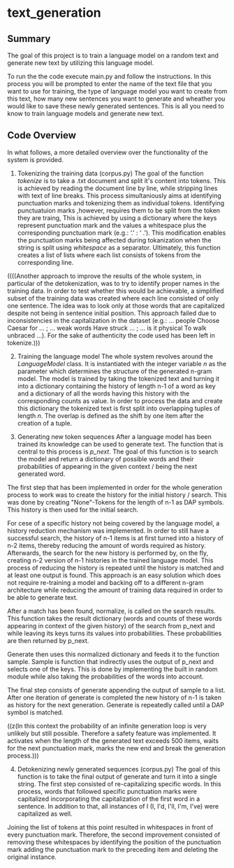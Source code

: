# text_generation

## Summary
The goal of this project is to train a language model on a random text and generate new text by utilizing this language model.
 
To run the the code execute main.py and follow the instructions. In this process you will be prompted to enter the name of the text file that you want to use for training, the type of language model you want to create from this text, how many new sentences you want to generate and wheather you would like to save these newly generated sentences.
This is all you need to know to train language models and generate new text.  

## Code Overview

In what follows, a more detailed overview over the functionality of the system is provided.

1. Tokenizing the training data (corpus.py)
The goal of the function _tokenize_ is to take a .txt document and split it's content into tokens. This is achieved by reading the document line by line, while stripping lines with text of line breaks. This process simultaniously aims at identifying punctuation marks and tokenizing them as individual tokens. Identifying punctuatuion marks ,however, requires them to be split from the token they are traing, This is achieved by using a dictionary  where the keys represent punctuation mark and the values a whitespace plus the corresponding punctuation mark (e.g.: ‘.’ : ‘ .’). This modification enables the punctuation marks being affected during tokanization when the string is split using _whitespace_ as a separator.
Ultimately, this function creates a list of lists where each list consists of tokens from the corresponding line.

((((Another approach to improve the results of the whole system, in particular of the detokenization, was to try to identify proper names in the training data. In order to test whether this would be achievable, a simplified subset of the training data was created where each line consisted of only one sentence. The idea was to look only at those words that are capitalized despite not being in sentence initial position. This approach failed due to inconsistencies in the capitalization in the dataset (e.g.: … people Choose Caesar for … ; … weak words Have struck … ; … is it physical To walk unbraced …). For the sake of authenticity the code used has been left in tokenize.)))

2. Training the language model
The whole system revolves around the _LanguageModel_ class. It is instantiated with the integer variable _n_ as the parameter which determines the structure of the generated n-gram model.
The model is trained by taking the tokenized text and turning it into a dictionary containing the history of length n-1 of a word as key and a dictionary of all the words having this history with the corresponding counts as value. In order to process the data and create this dictionary the tokenized text is first split into overlapping tuples of length _n_. The overlap is defined as the shift by one item after the creation of a tuple. 

2. Generating new token sequences
After a language model has been trained its knowledge can be used to generate text. The function that is central to this process is _p_next_. The goal of this function is to search the model and return a dictionary of possible words and their probabilities of appearing in the given context / being the next generated word.

The first step that has been implemented in order for the whole generation process to work was to create the history for
the initial history / search. This was done by creating "None"-Tokens for the length of n-1 as DAP symbols. This history is then used for the initial search.

For cese of a specific history not being covered by the language model, a history reduction mechanism was implemented.
In order to still have a successful search, the history of n-1 items is at first turned into a history of n-2 items, thereby reducing the amount of words required as history.
Afterwards, the search for the new history is performed by, on the fly, creating n-2 version of n-1 histories in the trained language model.
This process of reducing the history is repeated until the history is matched and at least one output is found.
This approach is an easy solution which does not require re-training a model and backing off to a different n-gram architecture while reducing the amount of training data required in order to be able to generate text.








After a match has been found, normalize, is called on the search results. This function takes the
result dictionary (words and counts of these words appearing in context of the given history) of the search from p_next and while leaving its keys turns its values into probabilities. These probabilities are then returned by p_next.




Generate then uses this normalized dictionary and feeds it to the function sample. Sample is function that indirectly
uses the output of p_next and selects one of the keys. This is done by implementing the built in random module while
also taking the probabilities of the words into account.


The final step consists of generate appending the output of sample to a list. After one iteration of generate is
completed the new history of n-1 is taken as history for the next generation. Generate is repeatedly called until a
DAP symbol is matched.

((z(In this context the probability of an infinite generation loop is very unlikely but still
possible. Therefore a safety feature was implemented. It activates when the length of the generated text exceeds 500
items, waits for the next punctuation mark, marks the new end and break the generation process.)))

4. Detokenizing newly generated sequences (corpus.py)
The goal of this function is to take the final output of generate and turn it into a single string.
The first step consisted of re-capitalizing specific words. In this process, words that followed specific punctuation
marks were capitalized incorporating the capitalization of the first word in a sentence. In addition to that, all instances of I (I, I'd, I'll, I'm, I've) were capitalized as well.

Joining the list of tokens at this point resulted in whitespaces in front of every punctuation mark. Therefore, the
second improvement consisted of removing these whitespaces by identifying the position of the punctuation mark
adding the punctuation mark to the preceding item and deleting the original instance.
